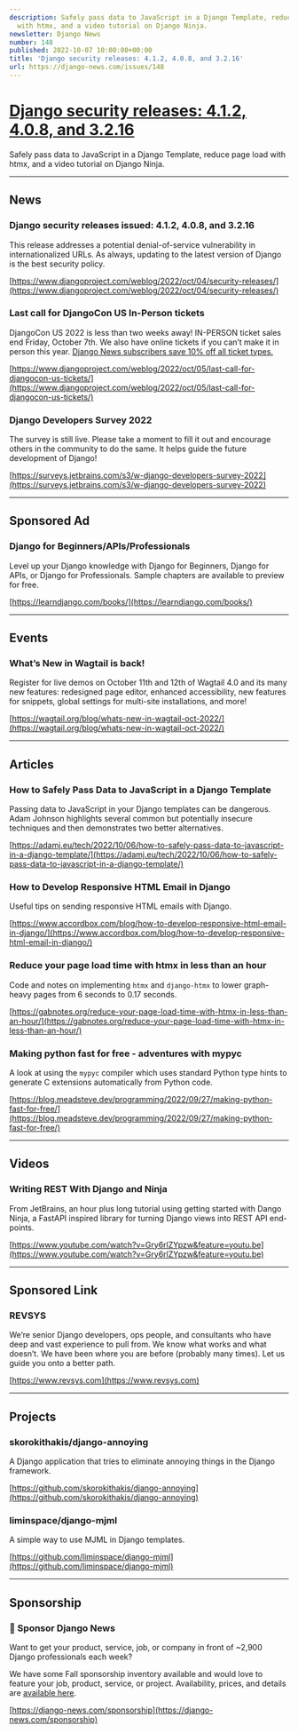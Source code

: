 ```yaml
---
description: Safely pass data to JavaScript in a Django Template, reduce page load
  with htmx, and a video tutorial on Django Ninja.
newsletter: Django News
number: 148
published: 2022-10-07 10:00:00+00:00
title: 'Django security releases: 4.1.2, 4.0.8, and 3.2.16'
url: https://django-news.com/issues/148
---
```


# [Django security releases: 4.1.2, 4.0.8, and 3.2.16](https://django-news.com/issues/148)

Safely pass data to JavaScript in a Django Template, reduce page load with htmx, and a video tutorial on Django Ninja.

----

## News

### Django security releases issued: 4.1.2, 4.0.8, and 3.2.16

<p>This release addresses a potential denial-of-service vulnerability in internationalized URLs. As always, updating to the latest version of Django is the best security policy.</p>

[https://www.djangoproject.com/weblog/2022/oct/04/security-releases/](https://www.djangoproject.com/weblog/2022/oct/04/security-releases/)

### Last call for DjangoCon US In-Person tickets

<p>DjangoCon US 2022 is less than two weeks away! IN-PERSON ticket sales end Friday, October 7th. We also have online tickets if you can’t make it in person this year. <a href="https://cur.at/FWjoKQV">Django News subscribers save 10% off all ticket types.</a></p>

[https://www.djangoproject.com/weblog/2022/oct/05/last-call-for-djangocon-us-tickets/](https://www.djangoproject.com/weblog/2022/oct/05/last-call-for-djangocon-us-tickets/)

### Django Developers Survey 2022

<p>The survey is still live. Please take a moment to fill it out and encourage others in the community to do the same. It helps guide the future development of Django!</p>

[https://surveys.jetbrains.com/s3/w-django-developers-survey-2022](https://surveys.jetbrains.com/s3/w-django-developers-survey-2022)

----

## Sponsored Ad

### Django for Beginners/APIs/Professionals

<p>Level up your Django knowledge with Django for Beginners, Django for APIs, or Django for Professionals. Sample chapters are available to preview for free.</p>

[https://learndjango.com/books/](https://learndjango.com/books/)

----

## Events

### What’s New in Wagtail is back!

<p>Register for live demos on October 11th and 12th of Wagtail 4.0 and its many new features: redesigned page editor, enhanced accessibility, new features for snippets, global settings for multi-site installations, and more!</p>

[https://wagtail.org/blog/whats-new-in-wagtail-oct-2022/](https://wagtail.org/blog/whats-new-in-wagtail-oct-2022/)

----

## Articles

### How to Safely Pass Data to JavaScript in a Django Template

<p>Passing data to JavaScript in your Django templates can be dangerous. Adam Johnson highlights several common but potentially insecure techniques and then demonstrates two better alternatives.</p>

[https://adamj.eu/tech/2022/10/06/how-to-safely-pass-data-to-javascript-in-a-django-template/](https://adamj.eu/tech/2022/10/06/how-to-safely-pass-data-to-javascript-in-a-django-template/)

### How to Develop Responsive HTML Email in Django

<p>Useful tips on sending responsive HTML emails with Django.</p>

[https://www.accordbox.com/blog/how-to-develop-responsive-html-email-in-django/](https://www.accordbox.com/blog/how-to-develop-responsive-html-email-in-django/)

### Reduce your page load time with htmx in less than an hour

<p>Code and notes on implementing <code>htmx</code> and <code>django-htmx</code> to lower graph-heavy pages from 6 seconds to 0.17 seconds.</p>

[https://gabnotes.org/reduce-your-page-load-time-with-htmx-in-less-than-an-hour/](https://gabnotes.org/reduce-your-page-load-time-with-htmx-in-less-than-an-hour/)

### Making python fast for free - adventures with mypyc

<p>A look at using the <code>mypyc</code> compiler which uses standard Python type hints to generate C extensions automatically from Python code.</p>

[https://blog.meadsteve.dev/programming/2022/09/27/making-python-fast-for-free/](https://blog.meadsteve.dev/programming/2022/09/27/making-python-fast-for-free/)

----

## Videos

### Writing REST With Django and Ninja

<p>From JetBrains, an hour plus long tutorial using getting started with Dango Ninja, a FastAPI inspired library for turning Django views into REST API end-points.</p>

[https://www.youtube.com/watch?v=Gry6rlZYpzw&feature=youtu.be](https://www.youtube.com/watch?v=Gry6rlZYpzw&feature=youtu.be)

----

## Sponsored Link

### REVSYS

<p>We’re senior Django developers, ops people, and consultants who have deep and vast experience to pull from. We know what works and what doesn’t. We have been where you are before (probably many times). Let us guide you onto a better path.</p>

[https://www.revsys.com](https://www.revsys.com)

----

## Projects

### skorokithakis/django-annoying

<p>A Django application that tries to eliminate annoying things in the Django framework.</p>

[https://github.com/skorokithakis/django-annoying](https://github.com/skorokithakis/django-annoying)

### liminspace/django-mjml

<p>A simple way to use MJML in Django templates.</p>

[https://github.com/liminspace/django-mjml](https://github.com/liminspace/django-mjml)

----

## Sponsorship

### 📰 Sponsor Django News

<p>Want to get your product, service, job, or company in front of ~2,900 Django professionals each week?</p>

<p>We have some Fall sponsorship inventory available and would love to feature your job, product, service, or project. Availability, prices, and details are <a href="https://cur.at/wyebX0X">available here</a>.</p>

[https://django-news.com/sponsorship](https://django-news.com/sponsorship)